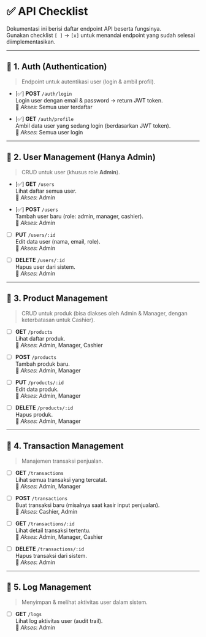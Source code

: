 # ✅ API Checklist

Dokumentasi ini berisi daftar endpoint API beserta fungsinya.  
Gunakan checklist `[ ]` → `[x]` untuk menandai endpoint yang sudah selesai diimplementasikan.

---

## 📌 1. Auth (Authentication)

> Endpoint untuk autentikasi user (login & ambil profil).

- [✅] **POST** `/auth/login`  
   Login user dengan email & password → return JWT token.  
   🔑 _Akses_: Semua user terdaftar

- [✅] **GET** `/auth/profile`  
   Ambil data user yang sedang login (berdasarkan JWT token).  
   🔑 _Akses_: Semua user login

---

## 📌 2. User Management (Hanya Admin)

> CRUD untuk user (khusus role **Admin**).

- [✅] **GET** `/users`  
   Lihat daftar semua user.  
   🔑 _Akses_: Admin

- [✅] **POST** `/users`  
   Tambah user baru (role: admin, manager, cashier).  
   🔑 _Akses_: Admin

- [ ] **PUT** `/users/:id`  
       Edit data user (nama, email, role).  
       🔑 _Akses_: Admin

- [ ] **DELETE** `/users/:id`  
       Hapus user dari sistem.  
       🔑 _Akses_: Admin

---

## 📌 3. Product Management

> CRUD untuk produk (bisa diakses oleh Admin & Manager, dengan keterbatasan untuk Cashier).

- [ ] **GET** `/products`  
       Lihat daftar produk.  
       🔑 _Akses_: Admin, Manager, Cashier

- [ ] **POST** `/products`  
       Tambah produk baru.  
       🔑 _Akses_: Admin, Manager

- [ ] **PUT** `/products/:id`  
       Edit data produk.  
       🔑 _Akses_: Admin, Manager

- [ ] **DELETE** `/products/:id`  
       Hapus produk.  
       🔑 _Akses_: Admin, Manager

---

## 📌 4. Transaction Management

> Manajemen transaksi penjualan.

- [ ] **GET** `/transactions`  
       Lihat semua transaksi yang tercatat.  
       🔑 _Akses_: Admin, Manager

- [ ] **POST** `/transactions`  
       Buat transaksi baru (misalnya saat kasir input penjualan).  
       🔑 _Akses_: Cashier, Admin

- [ ] **GET** `/transactions/:id`  
       Lihat detail transaksi tertentu.  
       🔑 _Akses_: Admin, Manager, Cashier

- [ ] **DELETE** `/transactions/:id`  
       Hapus transaksi dari sistem.  
       🔑 _Akses_: Admin

---

## 📌 5. Log Management

> Menyimpan & melihat aktivitas user dalam sistem.

- [ ] **GET** `/logs`  
       Lihat log aktivitas user (audit trail).  
       🔑 _Akses_: Admin
